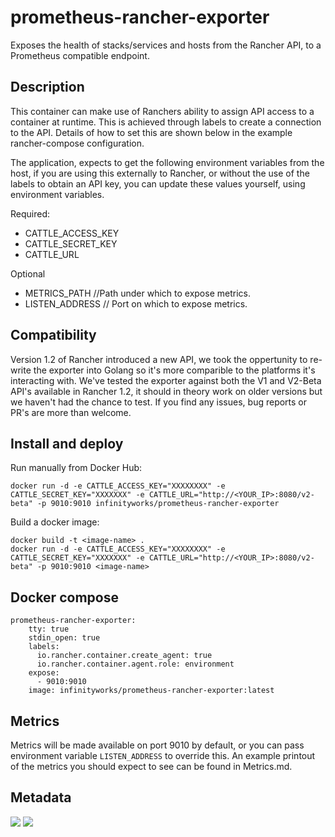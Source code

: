 # prometheus-rancher-exporter

Exposes the health of stacks/services and hosts from the Rancher API, to a Prometheus compatible endpoint.


## Description

This container can make use of Ranchers ability to assign API access to a container at runtime. This is achieved through labels to create a connection to the API.
Details of how to set this are shown below in the example rancher-compose configuration. 

The application, expects to get the following environment variables from the host, if you are using this externally to Rancher, or without the use of the labels to obtain an API key, you can update these values yourself, using environment variables.

Required:
* CATTLE_ACCESS_KEY
* CATTLE_SECRET_KEY
* CATTLE_URL

Optional
* METRICS_PATH  //Path under which to expose metrics.
* LISTEN_ADDRESS // Port on which to expose metrics.

## Compatibility

Version 1.2 of Rancher introduced a new API, we took the oppertunity to re-write the exporter into Golang so it's more comparible to the platforms it's interacting with. 
We've tested the exporter against both the V1 and V2-Beta API's available in Rancher 1.2, it should in theory work on older versions but we haven't had the chance to test. If you find any issues, bug reports or PR's are more than welcome.

## Install and deploy

Run manually from Docker Hub:
```
docker run -d -e CATTLE_ACCESS_KEY="XXXXXXXX" -e CATTLE_SECRET_KEY="XXXXXXX" -e CATTLE_URL="http://<YOUR_IP>:8080/v2-beta" -p 9010:9010 infinityworks/prometheus-rancher-exporter
```

Build a docker image:
```
docker build -t <image-name> .
docker run -d -e CATTLE_ACCESS_KEY="XXXXXXXX" -e CATTLE_SECRET_KEY="XXXXXXX" -e CATTLE_URL="http://<YOUR_IP>:8080/v2-beta" -p 9010:9010 <image-name>
```

## Docker compose

```
prometheus-rancher-exporter:
    tty: true
    stdin_open: true
    labels:
      io.rancher.container.create_agent: true
      io.rancher.container.agent.role: environment
    expose:
      - 9010:9010
    image: infinityworks/prometheus-rancher-exporter:latest
```

## Metrics

Metrics will be made available on port 9010 by default, or you can pass environment variable ```LISTEN_ADDRESS``` to override this.
An example printout of the metrics you should expect to see can be found in Metrics.md.


## Metadata
[![](https://images.microbadger.com/badges/version/infinityworks/prometheus-rancher-exporter.svg)](http://microbadger.com/images/infinityworks/prometheus-rancher-exporter "Get your own version badge on microbadger.com") [![](https://images.microbadger.com/badges/image/infinityworks/prometheus-rancher-exporter.svg)](http://microbadger.com/images/infinityworks/prometheus-rancher-exporter "Get your own image badge on microbadger.com")
